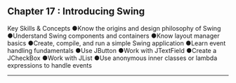 
## Chapter 17 : Introducing Swing

Key Skills & Concepts
●Know the origins and design philosophy of Swing
●Understand Swing components and containers
●Know layout manager basics
●Create, compile, and run a simple Swing application
●Learn event handling fundamentals
●Use JButton
●Work with JTextField
●Create a JCheckBox
●Work with JList
●Use anonymous inner classes or lambda expressions to handle events



____

